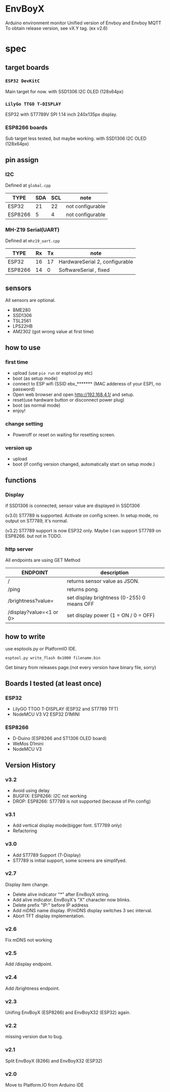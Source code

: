 # EnvBoyX

Arduino environment monitor Unified version of Envboy and Envboy MQTT
To obtain release version, see vX.Y tag. (ex v2.6)
# spec

## target boards

### `ESP32 DevKitC`

Main target for now.
with SSD1306 I2C OLED (128x64px)

### `LilyGo TTGO T-DISPLAY`

ESP32 with ST7789V SPI 1.14 inch 240x135px display.

### ESP8266 boards

Sub target less tested, but maybe working.
with SSD1306 I2C OLED (128x64px)

## pin assign

### I2C

Defined at `global.cpp`

| TYPE  | SDA | SCL  | note             |
| ----- | ----| ---- | ---------------- |
|ESP32  |  21 | 22   | not configurable |
|ESP8266|   5 |  4   | not configurable |

### MH-Z19 Serial(UART)

Defined at `mhz19_uart.cpp`

| TYPE  | Rx  | Tx   | note                            |
| ----- | ----| ---- | ------------------------------- |
|ESP32  |  16 | 17   | HardwareSerial 2, configurable |
|ESP8266|  14 |  0   | SoftwareSerial , fixed          |

## sensors

All sensors are optional.

* BME280
* SSD1306
* TSL2561
* LPS22HB
* AM2302 (got wrong value at first time)

## how to use

### first time

* upload (use `pio run` or esptool.py etc)
* boot (as setup mode)
* connect to ESP wifi (SSID ebx_******* (MAC adderess of your ESP), no password)
* Open web browser and open http://192.168.4.1/ and setup.
* reset(use hardware button or disconnect power plug)
* boot (as normal mode)
* enjoy!

### change setting

* Poweroff or reset on waiting for resetting screen.
 
### version up

* upload
* boot (if config version changed, automatically start on setup mode.)

## functions

### Display

if SSD1306 is connected, sensor value are displayed in SSD1306

(v3.0)
ST7789 is supported. Activate on config screen.
In setup mode, no output on ST7789, it's normal.

(v3.2)
ST7789 support is now ESP32 only.
Maybe I can support ST7789 on ESP8266. but not in TODO.

### http server

All endpoints are using GET Method

| ENDPOINT      | description                |
| ------------- | -------------------------- |
| /             | returns sensor value as JSON.|
| /ping         | returns pong. |
| /brightness?value=<brightness> | set display brightness (0-255) 0 means OFF |
| /display?value=<1 or 0> | set display power (1 = ON / 0 = OFF) |

## how to write 

use esptools.py or PlatformIO IDE.

```
esptool.py write_flash 0x1000 filename.bin
```
Get binary from releases page.(not every version have binary file, sorry)

## Boards I tested (at least once)

### ESP32

* LilyGO TTGO T-DISPLAY (ESP32 and ST7789 TFT)
* NodeMCU V3 V2 ESP32 D1MINI

### ESP8266

* D-Duino (ESP8266 and ST1306 OLED board)
* WeMos D1mini
* NodeMCU V3

## Version History

### v3.2

* Avoid using delay
* BUGFIX: ESP8266: I2C not working
* DROP: ESP8266: ST7789 is not supported (because of Pin config)

### v3.1

* Add vertical display mode(bigger font. ST7789 only)
* Refactoring

### v3.0

* Add ST7789 Support (T-Display)
* ST7789 is initial support, some screens are simplifyed.

### v2.7

Display item change.

* Delete alive indicator "*" after EnvBoyX string.
* Add alive indicator. EnvBoyX's "X" character now blinks.
* Delete prefix "IP:" before IP address
* Add mDNS name display. IP/mDNS display switches 3 sec interval.
* Abort TFT display implementation.

### v2.6

Fix mDNS not working

### v2.5

Add /display endpoint.

### v2.4

Add /brightness endpoint.

### v2.3

Unifing EnvBoyX (ESP8266) and EnvBoyX32 (ESP32) again.

### v2.2

missing version due to bug.

### v2.1

Split EnvBoyX (8266) and EnvBoyX32 (ESP32)

### v2.0

Move to Platform.IO from Arduino IDE 